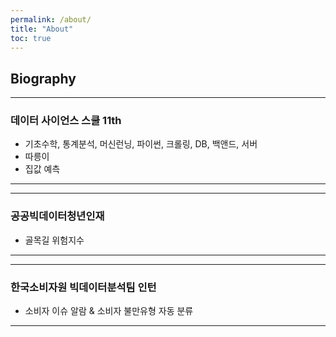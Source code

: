 ```yaml
---
permalink: /about/
title: "About"
toc: true
---
```


## Biography

---
### 데이터 사이언스 스쿨 11th
* 기초수학, 통계분석, 머신런닝, 파이썬, 크롤링, DB, 백앤드, 서버
* 따릉이
* 집값 예측
---
---
### 공공빅데이터청년인재
* 골목길 위험지수
---
---
### 한국소비자원 빅데이터분석팀 인턴
* 소비자 이슈 알람 & 소비자 불만유형 자동 분류
---
